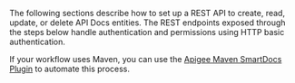 The following sections describe how to set up a REST API to create, read, update, or delete API Docs entities. The REST endpoints exposed through the steps below handle authentication and permissions using HTTP basic authentication.

If your workflow uses Maven, you can use the [Apigee Maven SmartDocs Plugin](https://github.com/apigee/apigee-smartdocs-maven-plugin) to automate this process. 